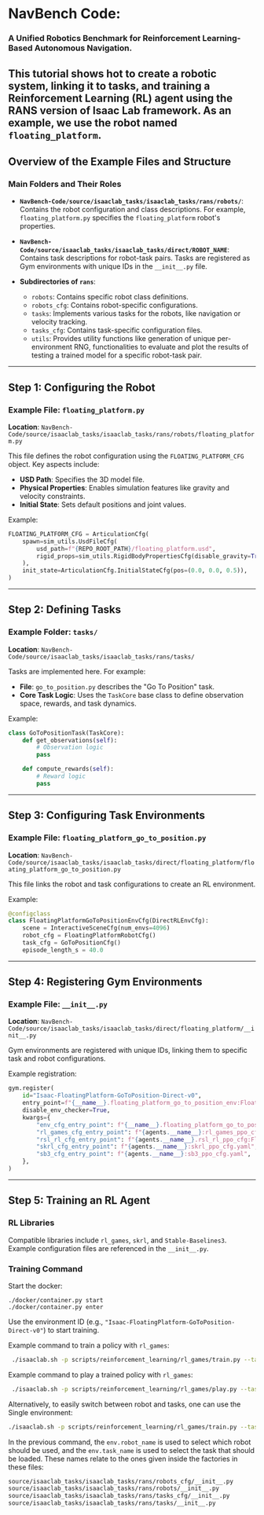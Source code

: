 # NavBench Code:
### A Unified Robotics Benchmark for Reinforcement Learning-Based Autonomous Navigation.

This tutorial shows hot to create a robotic system, linking it to tasks, and training a Reinforcement Learning (RL) agent using the RANS version of Isaac Lab framework. As an example, we use the robot named `floating_platform`.
---

## Overview of the Example Files and Structure

### Main Folders and Their Roles
- **`NavBench-Code/source/isaaclab_tasks/isaaclab_tasks/rans/robots/`**:
  Contains the robot configuration and class descriptions. For example, `floating_platform.py` specifies the `floating_platform` robot's properties.

- **`NavBench-Code/source/isaaclab_tasks/isaaclab_tasks/direct/ROBOT_NAME`**:
  Contains task descriptions for robot-task pairs. Tasks are registered as Gym environments with unique IDs in the `__init__.py` file.

- **Subdirectories of `rans`**:
  - `robots`: Contains specific robot class definitions.
  - `robots_cfg`: Contains robot-specific configurations.
  - `tasks`: Implements various tasks for the robots, like navigation or velocity tracking.
  - `tasks_cfg`: Contains task-specific configuration files.
  - `utils`: Provides utility functions like generation of unique per-environment RNG, functionalities to evaluate and plot the results of testing a trained model for a specific robot-task pair.

---

## Step 1: Configuring the Robot

### Example File: `floating_platform.py`
**Location**: `NavBench-Code/source/isaaclab_tasks/isaaclab_tasks/rans/robots/floating_platform.py`

This file defines the robot configuration using the `FLOATING_PLATFORM_CFG` object. Key aspects include:
- **USD Path**: Specifies the 3D model file.
- **Physical Properties**: Enables simulation features like gravity and velocity constraints.
- **Initial State**: Sets default positions and joint values.

Example:
```python
FLOATING_PLATFORM_CFG = ArticulationCfg(
    spawn=sim_utils.UsdFileCfg(
        usd_path=f"{REPO_ROOT_PATH}/floating_platform.usd",
        rigid_props=sim_utils.RigidBodyPropertiesCfg(disable_gravity=True),
    ),
    init_state=ArticulationCfg.InitialStateCfg(pos=(0.0, 0.0, 0.5)),
)
```

---

## Step 2: Defining Tasks

### Example Folder: `tasks/`
**Location**: `NavBench-Code/source/isaaclab_tasks/isaaclab_tasks/rans/tasks/`

Tasks are implemented here. For example:
- **File**: `go_to_position.py` describes the "Go To Position" task.
- **Core Task Logic**: Uses the `TaskCore` base class to define observation space, rewards, and task dynamics.

Example:
```python
class GoToPositionTask(TaskCore):
    def get_observations(self):
        # Observation logic
        pass

    def compute_rewards(self):
        # Reward logic
        pass
```

---

## Step 3: Configuring Task Environments

### Example File: `floating_platform_go_to_position.py`
**Location**: `NavBench-Code/source/isaaclab_tasks/isaaclab_tasks/direct/floating_platform/floating_platform_go_to_position.py`

This file links the robot and task configurations to create an RL environment.

Example:
```python
@configclass
class FloatingPlatformGoToPositionEnvCfg(DirectRLEnvCfg):
    scene = InteractiveSceneCfg(num_envs=4096)
    robot_cfg = FloatingPlatformRobotCfg()
    task_cfg = GoToPositionCfg()
    episode_length_s = 40.0
```

---

## Step 4: Registering Gym Environments

### Example File: `__init__.py`
**Location**: `NavBench-Code/source/isaaclab_tasks/isaaclab_tasks/direct/floating_platform/__init__.py`

Gym environments are registered with unique IDs, linking them to specific task and robot configurations.

Example registration:
```python
gym.register(
    id="Isaac-FloatingPlatform-GoToPosition-Direct-v0",
    entry_point=f"{__name__}.floating_platform_go_to_position_env:FloatingPlatformGoToPositionEnv",
    disable_env_checker=True,
    kwargs={
        "env_cfg_entry_point": f"{__name__}.floating_platform_go_to_position_env:FloatingPlatformGoToPositionEnvCfg",
        "rl_games_cfg_entry_point": f"{agents.__name__}:rl_games_ppo_cfg.yaml",
        "rsl_rl_cfg_entry_point": f"{agents.__name__}.rsl_rl_ppo_cfg:FloatingPlatformPPORunnerCfg",
        "skrl_cfg_entry_point": f"{agents.__name__}:skrl_ppo_cfg.yaml",
        "sb3_cfg_entry_point": f"{agents.__name__}:sb3_ppo_cfg.yaml",
    },
)
```

---

## Step 5: Training an RL Agent

### RL Libraries
Compatible libraries include `rl_games`, `skrl`, and `Stable-Baselines3`. Example configuration files are referenced in the `__init__.py`.

### Training Command

Start the docker:
```
./docker/container.py start
./docker/container.py enter
```

Use the environment ID (e.g., `"Isaac-FloatingPlatform-GoToPosition-Direct-v0"`) to start training.

Example command to train a policy with `rl_games`:
```bash
 ./isaaclab.sh -p scripts/reinforcement_learning/rl_games/train.py --task Isaac-FloatingPlatform-GoToPosition-Direct-v0 --num_envs 4096 --headless
```

Example command to play a trained policy with `rl_games`:
```bash
 ./isaaclab.sh -p scripts/reinforcement_learning/rl_games/play.py --task Isaac-FloatingPlatform-GoToPosition-Direct-v0 --num_envs 16
```

Alternatively, to easily switch between robot and tasks, one can use the Single environment:
```bash
./isaaclab.sh -p scripts/reinforcement_learning/rl_games/train.py --task Isaac-RANS-Single-v0 --num_envs 4096 --headless env.robot_name=FloatingPlatform env.task_name=GoToPosition
```

In the previous command, the `env.robot_name` is used to select which robot should be used, and the `env.task_name` is used to select the task that should be loaded.
These names relate to the ones given inside the factories in these files:
```bash
source/isaaclab_tasks/isaaclab_tasks/rans/robots_cfg/__init__.py
source/isaaclab_tasks/isaaclab_tasks/rans/robots/__init__.py
source/isaaclab_tasks/isaaclab_tasks/rans/tasks_cfg/__init__.py
source/isaaclab_tasks/isaaclab_tasks/rans/tasks/__init__.py
```

